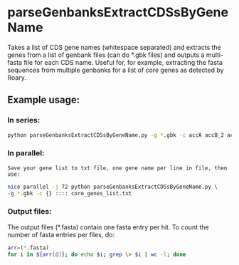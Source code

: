 # parseGenbanksExtractCDSsByGeneName
Takes a list of CDS gene names (whitespace separated) and extracts the genes from a list of genbank files (can do *.gbk files) and outputs a multi-fasta file for each CDS name.  Useful for, for example, extracting the fasta sequences from multiple genbanks for a list of core genes as detected by Roary.

## Example usage:
### In series:
    
```bash
python parseGenbanksExtractCDSsByGeneName.py -g *.gbk -c accA accB_2 accD
```

### In parallel:
    Save your gene list to txt file, one gene name per line in file, then use:

```bash
nice parallel -j 72 python parseGenbanksExtractCDSsByGeneName.py \
-g *.gbk -c {} :::: core_genes_list.txt
```

### Output files:
The output files (*.fasta) contain one fasta entry per hit.  To count the number of fasta entries per files, do:
```bash
arr=(*.fasta)
for i in ${arr[@]}; do echo $i; grep \> $i | wc -l; done
```


